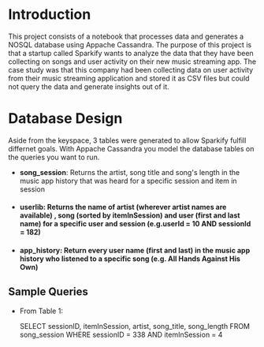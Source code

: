 # Introduction

This project consists of a notebook that processes data and generates a NOSQL database using Appache Cassandra. The purpose of this project is that a startup called Sparkify wants to analyze the data that they have been collecting on songs and user activity on their new music streaming app. The case study was that this company had been collecting data on user activity from their music streaming application and stored it as CSV files but could not query the data and generate insights out of it.

# Database Design
Aside from the keyspace, 3 tables were generated to allow Sparkify fulfill differnet goals. With Appache Cassandra you model the database tables on the queries you want to run.

- ****song_session****: Returns the artist, song title and song's length in the music app history that was heard for a specific session and item in session
- #### userlib: Returns the name of artist (wherever artist names are available) , song (sorted by itemInSession) and user (first and last name) for a specific user and session (e.g.userId = 10 AND sessionId = 182)
- #### app_history:  Return every user name (first and last) in the music app history who listened to a specific song (e.g. All Hands Against His Own)

## Sample Queries
- From Table 1:

  SELECT sessionID, itemInSession, artist, song_title, song_length FROM song_session WHERE  sessionID  = 338 AND itemInSession = 4
